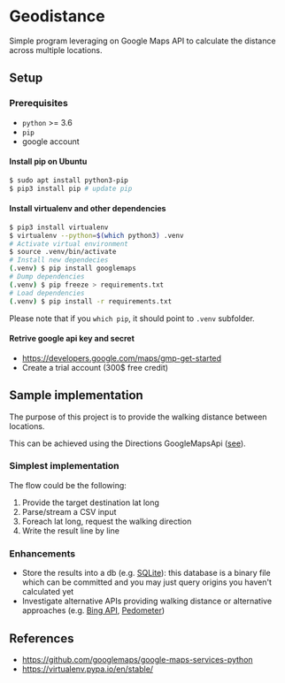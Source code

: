 # Geodistance

Simple program leveraging on Google Maps API to calculate the distance across
multiple locations.

## Setup

### Prerequisites

* `python` >= 3.6
* `pip`
* google account

#### Install pip on Ubuntu

```bash
$ sudo apt install python3-pip
$ pip3 install pip # update pip
```

#### Install virtualenv and other dependencies

```bash
$ pip3 install virtualenv
$ virtualenv --python=$(which python3) .venv
# Activate virtual environment
$ source .venv/bin/activate
# Install new dependecies
(.venv) $ pip install googlemaps
# Dump dependencies
(.venv) $ pip freeze > requirements.txt
# Load dependencies
(.venv) $ pip install -r requirements.txt
```

Please note that if you `which pip`, it should point to `.venv` subfolder.

#### Retrive google api key and secret

* https://developers.google.com/maps/gmp-get-started
* Create a trial account (300$ free credit)

## Sample implementation

The purpose of this project is to provide the walking distance between locations.

This can be achieved using the Directions GoogleMapsApi ([see](https://github.com/googlemaps/google-maps-services-python/blob/6682591dda6f987b193bb9b3bdb8e9d50397d651/googlemaps/directions.py#L39-L41)).

### Simplest implementation

The flow could be the following:

1. Provide the target destination lat long
2. Parse/stream a CSV input
3. Foreach lat long, request the walking direction
4. Write the result line by line

### Enhancements

* Store the results into a db (e.g. [SQLite](https://sqlite.org/index.html)): this database is a binary file which can be committed and you may just query origins you haven't calculated yet
* Investigate alternative APIs providing walking distance or alternative approaches (e.g. [Bing API](https://docs.microsoft.com/en-us/bingmaps/rest-services/routes/?toc=https%3A%2F%2Fdocs.microsoft.com%2Fen-us%2Fbingmaps%2Frest-services%2Ftoc.json&bc=https%3A%2F%2Fdocs.microsoft.com%2Fen-us%2FBingMaps%2Fbreadcrumb%2Ftoc.json), [Pedometer](https://gmap-pedometer.com/))

## References

* https://github.com/googlemaps/google-maps-services-python
* https://virtualenv.pypa.io/en/stable/

